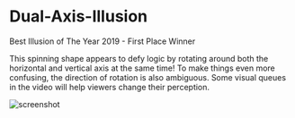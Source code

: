 # Dual-Axis-Illusion
Best Illusion of The Year 2019 - First Place Winner

This spinning shape appears to defy logic by rotating around both the horizontal and vertical axis at the same time! To make things even more confusing, the direction of rotation is also ambiguous. Some visual queues in the video will help viewers change their perception.

![screenshot](/dualaxis.gif)
